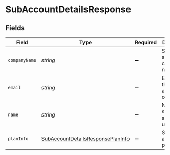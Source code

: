 # SubAccountDetailsResponse


## Fields

| Field                                                                                         | Type                                                                                          | Required                                                                                      | Description                                                                                   |
| --------------------------------------------------------------------------------------------- | --------------------------------------------------------------------------------------------- | --------------------------------------------------------------------------------------------- | --------------------------------------------------------------------------------------------- |
| `companyName`                                                                                 | *string*                                                                                      | :heavy_minus_sign:                                                                            | Sub-account company name                                                                      |
| `email`                                                                                       | *string*                                                                                      | :heavy_minus_sign:                                                                            | Email id of the sub-account organization                                                      |
| `name`                                                                                        | *string*                                                                                      | :heavy_minus_sign:                                                                            | Name of the sub-account user                                                                  |
| `planInfo`                                                                                    | [SubAccountDetailsResponsePlanInfo](../../models/shared/subaccountdetailsresponseplaninfo.md) | :heavy_minus_sign:                                                                            | Sub-account plan details                                                                      |